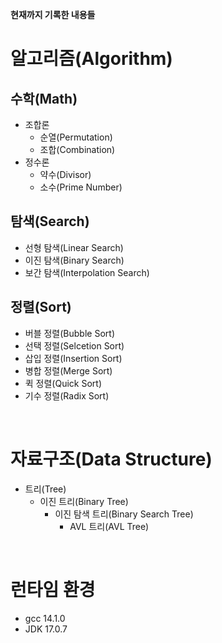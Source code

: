 **현재까지 기록한 내용들**

# 알고리즘(Algorithm)
## 수학(Math)
+ 조합론
  + 순열(Permutation)
  + 조합(Combination)
+ 정수론
  + 약수(Divisor)
  + 소수(Prime Number)
## 탐색(Search)
+ 선형 탐색(Linear Search)
+ 이진 탐색(Binary Search)
+ 보간 탐색(Interpolation Search)
## 정렬(Sort)
+ 버블 정렬(Bubble Sort)
+ 선택 정렬(Selcetion Sort)
+ 삽입 정렬(Insertion Sort)
+ 병합 정렬(Merge Sort)
+ 퀵 정렬(Quick Sort)
+ 기수 정렬(Radix Sort)

<br/>

# 자료구조(Data Structure)
+ 트리(Tree)
  + 이진 트리(Binary Tree)
    + 이진 탐색 트리(Binary Search Tree)
      + AVL 트리(AVL Tree)

<br/>

# 런타임 환경
+ gcc 14.1.0
+ JDK 17.0.7